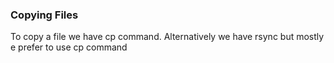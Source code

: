 ### Copying Files

To copy a file we have cp command. Alternatively we have rsync but mostly e prefer to use cp command